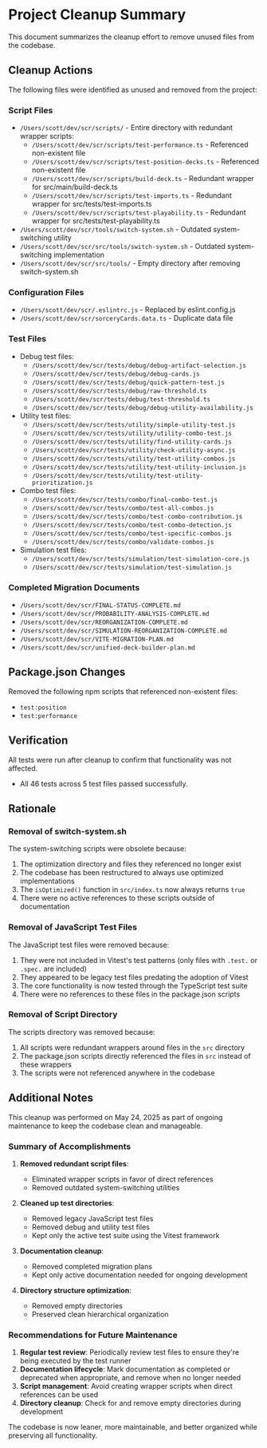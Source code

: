 # Project Cleanup Summary

This document summarizes the cleanup effort to remove unused files from the codebase.

## Cleanup Actions

The following files were identified as unused and removed from the project:

### Script Files
- `/Users/scott/dev/scr/scripts/` - Entire directory with redundant wrapper scripts:
  - `/Users/scott/dev/scr/scripts/test-performance.ts` - Referenced non-existent file
  - `/Users/scott/dev/scr/scripts/test-position-decks.ts` - Referenced non-existent file
  - `/Users/scott/dev/scr/scripts/build-deck.ts` - Redundant wrapper for src/main/build-deck.ts
  - `/Users/scott/dev/scr/scripts/test-imports.ts` - Redundant wrapper for src/tests/test-imports.ts
  - `/Users/scott/dev/scr/scripts/test-playability.ts` - Redundant wrapper for src/tests/test-playability.ts
- `/Users/scott/dev/scr/tools/switch-system.sh` - Outdated system-switching utility
- `/Users/scott/dev/scr/src/tools/switch-system.sh` - Outdated system-switching implementation
- `/Users/scott/dev/scr/src/tools/` - Empty directory after removing switch-system.sh

### Configuration Files
- `/Users/scott/dev/scr/.eslintrc.js` - Replaced by eslint.config.js
- `/Users/scott/dev/scr/sorceryCards.data.ts` - Duplicate data file

### Test Files
- Debug test files:
  - `/Users/scott/dev/scr/tests/debug/debug-artifact-selection.js`
  - `/Users/scott/dev/scr/tests/debug/debug-cards.js`
  - `/Users/scott/dev/scr/tests/debug/quick-pattern-test.js`
  - `/Users/scott/dev/scr/tests/debug/raw-threshold.ts`
  - `/Users/scott/dev/scr/tests/debug/test-threshold.ts`
  - `/Users/scott/dev/scr/tests/debug/debug-utility-availability.js`
- Utility test files:
  - `/Users/scott/dev/scr/tests/utility/simple-utility-test.js`
  - `/Users/scott/dev/scr/tests/utility/utility-combo-test.js`
  - `/Users/scott/dev/scr/tests/utility/find-utility-cards.js`
  - `/Users/scott/dev/scr/tests/utility/check-utility-async.js`
  - `/Users/scott/dev/scr/tests/utility/test-utility-combos.js`
  - `/Users/scott/dev/scr/tests/utility/test-utility-inclusion.js`
  - `/Users/scott/dev/scr/tests/utility/test-utility-prioritization.js`
- Combo test files:
  - `/Users/scott/dev/scr/tests/combo/final-combo-test.js`
  - `/Users/scott/dev/scr/tests/combo/test-all-combos.js`
  - `/Users/scott/dev/scr/tests/combo/test-combo-contribution.js`
  - `/Users/scott/dev/scr/tests/combo/test-combo-detection.js`
  - `/Users/scott/dev/scr/tests/combo/test-specific-combos.js`
  - `/Users/scott/dev/scr/tests/combo/validate-combos.js`
- Simulation test files:
  - `/Users/scott/dev/scr/tests/simulation/test-simulation-core.js`
  - `/Users/scott/dev/scr/tests/simulation/test-simulation.js`

### Completed Migration Documents
- `/Users/scott/dev/scr/FINAL-STATUS-COMPLETE.md`
- `/Users/scott/dev/scr/PROBABILITY-ANALYSIS-COMPLETE.md`
- `/Users/scott/dev/scr/REORGANIZATION-COMPLETE.md`
- `/Users/scott/dev/scr/SIMULATION-REORGANIZATION-COMPLETE.md`
- `/Users/scott/dev/scr/VITE-MIGRATION-PLAN.md`
- `/Users/scott/dev/scr/unified-deck-builder-plan.md`

## Package.json Changes

Removed the following npm scripts that referenced non-existent files:
- `test:position`
- `test:performance`

## Verification

All tests were run after cleanup to confirm that functionality was not affected.
- All 46 tests across 5 test files passed successfully.

## Rationale

### Removal of switch-system.sh
The system-switching scripts were obsolete because:
1. The optimization directory and files they referenced no longer exist
2. The codebase has been restructured to always use optimized implementations
3. The `isOptimized()` function in `src/index.ts` now always returns `true`
4. There were no active references to these scripts outside of documentation

### Removal of JavaScript Test Files
The JavaScript test files were removed because:
1. They were not included in Vitest's test patterns (only files with `.test.` or `.spec.` are included)
2. They appeared to be legacy test files predating the adoption of Vitest
3. The core functionality is now tested through the TypeScript test suite
4. There were no references to these files in the package.json scripts

### Removal of Script Directory
The scripts directory was removed because:
1. All scripts were redundant wrappers around files in the `src` directory
2. The package.json scripts directly referenced the files in `src` instead of these wrappers
3. The scripts were not referenced anywhere in the codebase

## Additional Notes

This cleanup was performed on May 24, 2025 as part of ongoing maintenance to keep the codebase clean and manageable.

### Summary of Accomplishments

1. **Removed redundant script files**:
   - Eliminated wrapper scripts in favor of direct references
   - Removed outdated system-switching utilities
   
2. **Cleaned up test directories**:
   - Removed legacy JavaScript test files
   - Removed debug and utility test files
   - Kept only the active test suite using the Vitest framework
   
3. **Documentation cleanup**:
   - Removed completed migration plans
   - Kept only active documentation needed for ongoing development
   
4. **Directory structure optimization**:
   - Removed empty directories
   - Preserved clean hierarchical organization

### Recommendations for Future Maintenance

1. **Regular test review**: Periodically review test files to ensure they're being executed by the test runner
2. **Documentation lifecycle**: Mark documentation as completed or deprecated when appropriate, and remove when no longer needed
3. **Script management**: Avoid creating wrapper scripts when direct references can be used
4. **Directory cleanup**: Check for and remove empty directories during development

The codebase is now leaner, more maintainable, and better organized while preserving all functionality.
